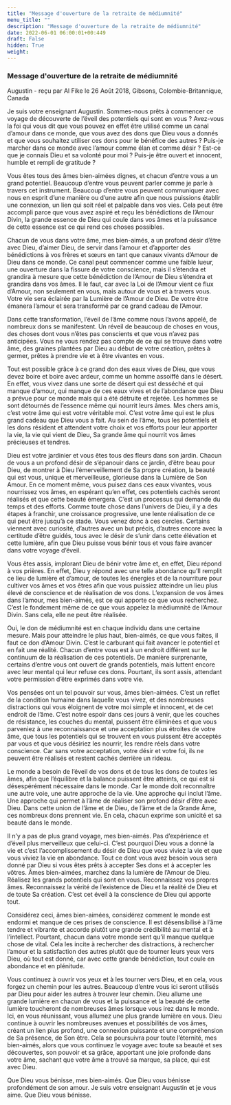 ```yaml
---
title: "Message d'ouverture de la retraite de médiumnité"
menu_title: ""
description: "Message d'ouverture de la retraite de médiumnité"
date: 2022-06-01 06:00:01+00:449
draft: False
hidden: True
weight:
---
```

### Message d'ouverture de la retraite de médiumnité

Augustin - reçu par Al Fike le 26 Août 2018, Gibsons, Colombie-Britannique, Canada

Je suis votre enseignant Augustin. Sommes-nous prêts à commencer ce voyage de découverte de l’éveil des potentiels qui sont en vous ? Avez-vous la foi qui vous dit que vous pouvez en effet être utilisé comme un canal d’amour dans ce monde, que vous avez des dons que Dieu vous a donnés et que vous souhaitez utiliser ces dons pour le bénéfice des autres ? Puis-je marcher dans ce monde avec l’amour comme élan et comme désir ? Est-ce que je connais Dieu et sa volonté pour moi ? Puis-je être ouvert et innocent, humble et rempli de gratitude ?

Vous êtes tous des âmes bien-aimées dignes, et chacun d’entre vous a un grand potentiel. Beaucoup d’entre vous peuvent parler comme je parle à travers cet instrument. Beaucoup d’entre vous peuvent communiquer avec nous en esprit d’une manière ou d’une autre afin que nous puissions établir une connexion, un lien qui soit réel et palpable dans vos vies. Cela peut être accompli parce que vous avez aspiré et reçu les bénédictions de l’Amour Divin, la grande essence de Dieu qui coule dans vos âmes et la puissance de cette essence est ce qui rend ces choses possibles.

Chacun de vous dans votre âme, mes bien-aimés, a un profond désir d’être avec Dieu, d’aimer Dieu, de servir dans l’amour et d’apporter des bénédictions à vos frères et sœurs en tant que canaux vivants d’Amour de Dieu dans ce monde. Ce canal peut commencer comme une faible lueur, une ouverture dans la fissure de votre conscience, mais il s’étendra et grandira à mesure que cette bénédiction de l’Amour de Dieu s’étendra et grandira dans vos âmes. Il le faut, car avec la Loi de l’Amour vient ce flux d’Amour, non seulement en vous, mais autour de vous et à travers vous. Votre vie sera éclairée par la Lumière de l’Amour de Dieu. De votre être émanera l’amour et sera transformé par ce grand cadeau de l’Amour.

Dans cette transformation, l’éveil de l’âme comme nous l’avons appelé, de nombreux dons se manifestent. Un réveil de beaucoup de choses en vous, des choses dont vous n’êtes pas conscients et que vous n’avez pas anticipées. Vous ne vous rendez pas compte de ce qui se trouve dans votre âme, des graines plantées par Dieu au début de votre création, prêtes à germer, prêtes à prendre vie et à être vivantes en vous.

Tout est possible grâce à ce grand don des eaux vives de Dieu, que vous devez boire et boire avec ardeur, comme un homme assoiffé dans le désert. En effet, vous vivez dans une sorte de désert qui est desséché et qui manque d’amour, qui manque de ces eaux vives et de l’abondance que Dieu a prévue pour ce monde mais qui a été détruite et rejetée. Les hommes se sont détournés de l’essence même qui nourrit leurs âmes. Mes chers amis, c’est votre âme qui est votre véritable moi. C’est votre âme qui est le plus grand cadeau que Dieu vous a fait. Au sein de l’âme, tous les potentiels et les dons résident et attendent votre choix et vos efforts pour leur apporter la vie, la vie qui vient de Dieu, Sa grande âme qui nourrit vos âmes précieuses et tendres.

Dieu est votre jardinier et vous êtes tous des fleurs dans son jardin. Chacun de vous a un profond désir de s’épanouir dans ce jardin, d’être beau pour Dieu, de montrer à Dieu l’émerveillement de Sa propre création, la beauté qui est vous, unique et merveilleuse, glorieuse dans la Lumière de Son Amour.
En ce moment même, vous puisez dans ces eaux vivantes, vous nourrissez vos âmes, en espérant qu’en effet, ces potentiels cachés seront réalisés et que cette beauté émergera. C’est un processus qui demande du temps et des efforts. Comme toute chose dans l’univers de Dieu, il y a des étapes à franchir, une croissance progressive, une lente réalisation de ce qui peut être jusqu’à ce stade. Vous venez donc à ces cercles. Certains viennent avec curiosité, d’autres avec un but précis, d’autres encore avec la certitude d’être guidés, tous avec le désir de s’unir dans cette élévation et cette lumière, afin que Dieu puisse vous bénir tous et vous faire avancer dans votre voyage d’éveil.

Vous êtes assis, implorant Dieu de bénir votre âme et, en effet, Dieu répond à vos prières. En effet, Dieu y répond avec une telle abondance qu’Il remplit ce lieu de lumière et d’amour, de toutes les énergies et de la nourriture pour cultiver vos âmes et vos êtres afin que vous puissiez atteindre un lieu plus élevé de conscience et de réalisation de vos dons. L’expansion de vos âmes dans l’amour, mes bien-aimés, est ce qui apporte ce que vous recherchez. C’est le fondement même de ce que vous appelez la médiumnité de l’Amour Divin. Sans cela, elle ne peut être réalisée.

Oui, le don de médiumnité est en chaque individu dans une certaine mesure. Mais pour atteindre le plus haut, bien-aimés, ce que vous faites, il faut ce don d’Amour Divin. C’est le carburant qui fait avancer le potentiel et en fait une réalité. Chacun d’entre vous est à un endroit différent sur le continuum de la réalisation de ces potentiels. De manière surprenante, certains d’entre vous ont ouvert de grands potentiels, mais luttent encore avec leur mental qui leur refuse ces dons. Pourtant, ils sont assis, attendant votre permission d’être exprimés dans votre vie.

Vos pensées ont un tel pouvoir sur vous, âmes bien-aimées. C’est un reflet de la condition humaine dans laquelle vous vivez, et des nombreuses distractions qui vous éloignent de votre moi simple et innocent, et de cet endroit de l’âme. C’est notre espoir dans ces jours à venir, que les couches de résistance, les couches du mental, puissent être éliminées et que vous parveniez à une reconnaissance et une acceptation plus étroites de votre âme, que tous les potentiels qui se trouvent en vous puissent être acceptés par vous et que vous désiriez les nourrir, les rendre réels dans votre conscience. Car sans votre acceptation, votre désir et votre foi, ils ne peuvent être réalisés et restent cachés derrière un rideau.

Le monde a besoin de l’éveil de vos dons et de tous les dons de toutes les âmes, afin que l’équilibre et la balance puissent être atteints, ce qui est si désespérément nécessaire dans le monde. Car le monde doit reconnaître une autre voie, une autre approche de la vie. Une approche qui inclut l’âme. Une approche qui permet à l’âme de réaliser son profond désir d’être avec Dieu. Dans cette union de l’âme et de Dieu, de l’âme et de la Grande Âme, ces nombreux dons prennent vie. En cela, chacun exprime son unicité et sa beauté dans le monde.

Il n’y a pas de plus grand voyage, mes bien-aimés. Pas d’expérience et d’éveil plus merveilleux que celui-ci. C’est pourquoi Dieu vous a donné la vie et c’est l’accomplissement du désir de Dieu que vous viviez la vie et que vous viviez la vie en abondance. Tout ce dont vous avez besoin vous sera donné par Dieu si vous êtes prêts à accepter Ses dons et à accepter les vôtres. Âmes bien-aimées, marchez dans la lumière de l’Amour de Dieu. Réalisez les grands potentiels qui sont en vous. Reconnaissez vos propres âmes. Reconnaissez la vérité de l’existence de Dieu et la réalité de Dieu et de toute Sa création. C’est cet éveil à la conscience de Dieu qui apporte tout.

Considérez ceci, âmes bien-aimées, considérez comment le monde est endormi et manque de ces prises de conscience. Il est désensibilisé à l’âme tendre et vibrante et accorde plutôt une grande crédibilité au mental et à l’intellect. Pourtant, chacun dans votre monde sent qu’il manque quelque chose de vital. Cela les incite à rechercher des distractions, à rechercher l’amour et la satisfaction des autres plutôt que de tourner leurs yeux vers Dieu, où tout est donné, car avec cette grande bénédiction, tout coule en abondance et en plénitude.

Vous continuez à ouvrir vos yeux et à les tourner vers Dieu, et en cela, vous forgez un chemin pour les autres. Beaucoup d’entre vous ici seront utilisés par Dieu pour aider les autres à trouver leur chemin. Dieu allume une grande lumière en chacun de vous et la puissance et la beauté de cette lumière toucheront de nombreuses âmes lorsque vous irez dans le monde. Ici, en vous réunissant, vous allumez une plus grande lumière en vous. Dieu continue à ouvrir les nombreuses avenues et possibilités de vos âmes, créant un lien plus profond, une connexion puissante et une compréhension de Sa présence, de Son être. Cela se poursuivra pour toute l’éternité, mes bien-aimés, alors que vous continuez le voyage avec toute sa beauté et ses découvertes, son pouvoir et sa grâce, apportant une joie profonde dans votre âme, sachant que votre âme a trouvé sa marque, sa place, qui est avec Dieu.

Que Dieu vous bénisse, mes bien-aimés. Que Dieu vous bénisse profondément de son amour. Je suis votre enseignant Augustin et je vous aime. Que Dieu vous bénisse.




